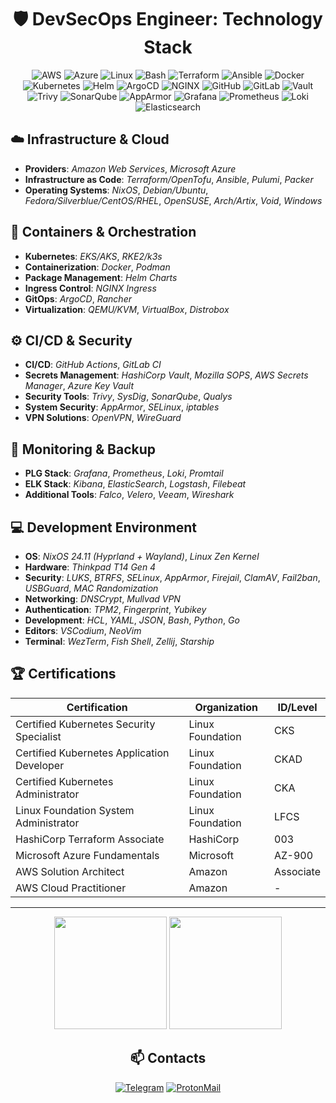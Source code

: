 <div align="center">

# 🛡️ DevSecOps Engineer: Technology Stack

![AWS](https://img.shields.io/badge/-Amazon_Web_Services-232F3E?style=flat-square&logo=amazonwebservices&logoColor=white)
![Azure](https://custom-icon-badges.demolab.com/badge/Microsoft%20Azure-0089D6?logo=msazure&logoColor=white)
![Linux](https://img.shields.io/badge/-Linux-FCC624?style=flat-square&logo=linux&logoColor=black)
![Bash](https://img.shields.io/badge/-Bash-4EAA25?style=flat-square&logo=gnu-bash&logoColor=white)
![Terraform](https://img.shields.io/badge/-Terraform-7B42BC?style=flat-square&logo=terraform&logoColor=white)
![Ansible](https://img.shields.io/badge/-Ansible-EE0000?style=flat-square&logo=ansible&logoColor=white)
![Docker](https://img.shields.io/badge/-Docker-2496ED?style=flat-square&logo=docker&logoColor=white)
![Kubernetes](https://img.shields.io/badge/-Kubernetes-326CE5?style=flat-square&logo=kubernetes&logoColor=white)
![Helm](https://img.shields.io/badge/-Helm-0F1689?style=flat-square&logo=helm&logoColor=white)
![ArgoCD](https://img.shields.io/badge/-ArgoCD-EF7B4D?style=flat-square&logo=argo&logoColor=white)
![NGINX](https://img.shields.io/badge/-NGINX-009639?style=flat-square&logo=nginx&logoColor=white)
![GitHub](https://img.shields.io/badge/-GitHub_Actions-181717?style=flat-square&logo=github&logoColor=white)
![GitLab](https://img.shields.io/badge/-GitLab_CI-FCA121?style=flat-square&logo=gitlab&logoColor=white)
![Vault](https://img.shields.io/badge/-HashiCorp_Vault-000000?style=flat-square&logo=vault&logoColor=white)
![Trivy](https://img.shields.io/badge/-Trivy-1904DA?style=flat&logo=trivy&logoColor=white)
![SonarQube](https://img.shields.io/badge/-SonarQube-4E9BCD?style=flat-square&logo=sonarqube&logoColor=white)
![AppArmor](https://img.shields.io/badge/-AppArmor-3C6EB4?style=flat-square&logo=apparmor&logoColor=white)
![Grafana](https://img.shields.io/badge/-Grafana-F46800?style=flat-square&logo=grafana&logoColor=white)
![Prometheus](https://img.shields.io/badge/-Prometheus-E6522C?style=flat-square&logo=prometheus&logoColor=white)
![Loki](https://img.shields.io/badge/-Loki-F5A800?style=flat-square&logo=grafana&logoColor=white)
![Elasticsearch](https://img.shields.io/badge/-ELK_Stack-005571?style=flat-square&logo=elasticsearch&logoColor=white)

</div>

## ☁️ Infrastructure & Cloud
- **Providers**: *Amazon Web Services*, *Microsoft Azure*
- **Infrastructure as Code**: *Terraform/OpenTofu*, *Ansible*, *Pulumi*, *Packer*
- **Operating Systems**: *NixOS*, *Debian/Ubuntu*, *Fedora/Silverblue/CentOS/RHEL*, *OpenSUSE*, *Arch/Artix*, *Void*, *Windows*

## 🐋 Containers & Orchestration
- **Kubernetes**: *EKS/AKS*, *RKE2/k3s*
- **Containerization**: *Docker*, *Podman*
- **Package Management**: *Helm Charts*
- **Ingress Control**: *NGINX Ingress*
- **GitOps**: *ArgoCD*, *Rancher*
- **Virtualization**: *QEMU/KVM*, *VirtualBox*, *Distrobox*

## ⚙️ CI/CD & Security
- **CI/CD**: *GitHub Actions*, *GitLab CI*
- **Secrets Management**: *HashiCorp Vault*, *Mozilla SOPS*, *AWS Secrets Manager*, *Azure Key Vault*
- **Security Tools**: *Trivy*, *SysDig*, *SonarQube*, *Qualys*
- **System Security**: *AppArmor*, *SELinux*, *iptables*
- **VPN Solutions**: *OpenVPN*, *WireGuard*

## 📶 Monitoring & Backup
- **PLG Stack**: *Grafana*, *Prometheus*, *Loki*, *Promtail*
- **ELK Stack**: *Kibana*, *ElasticSearch*, *Logstash*, *Filebeat*
- **Additional Tools**: *Falco*, *Velero*, *Veeam*, *Wireshark*

## 💻 Development Environment
- **OS**: *NixOS 24.11 (Hyprland + Wayland)*, *Linux Zen Kernel*
- **Hardware**: *Thinkpad T14 Gen 4*
- **Security**: *LUKS*, *BTRFS*, *SELinux*, *AppArmor*, *Firejail*, *ClamAV*, *Fail2ban*, *USBGuard*, *MAC Randomization*
- **Networking**: *DNSCrypt*, *Mullvad VPN*
- **Authentication**: *TPM2*, *Fingerprint*, *Yubikey*
- **Development**: *HCL*, *YAML*, *JSON*, *Bash*, *Python*, *Go*
- **Editors**: *VSCodium*, *NeoVim*
- **Terminal**: *WezTerm*, *Fish Shell*, *Zellij*, *Starship*

## 🏆 Certifications

<div align="center">

| Certification | Organization | ID/Level |
|--------------|------------|----------|
| Certified Kubernetes Security Specialist | Linux Foundation | CKS |
| Certified Kubernetes Application Developer | Linux Foundation | CKAD |
| Certified Kubernetes Administrator | Linux Foundation | CKA |
| Linux Foundation System Administrator | Linux Foundation | LFCS |
| HashiCorp Terraform Associate | HashiCorp | 003 |
| Microsoft Azure Fundamentals | Microsoft | AZ-900 |
| AWS Solution Architect | Amazon | Associate |
| AWS Cloud Practitioner | Amazon | - |

</div>

---

<div align="center">
  <img height="180em" src="https://github-readme-stats.vercel.app/api/top-langs/?username=thejondaw&layout=compact&theme=dark"/>
  <img height="180em" src="https://github-readme-streak-stats.herokuapp.com/?user=thejondaw&theme=dark"/>
</div>

<div align="center">

## 📫 Contacts

[![Telegram](https://img.shields.io/badge/-telegram-2AABEE?style=flat-square&logo=telegram&logoColor=white&labelColor=0088cc)](https://t.me/jondaw)
[![ProtonMail](https://img.shields.io/badge/-protonmail-8B89CC?style=flat-square&logo=protonmail&logoColor=white&labelColor=505061)](mailto:aleks.safronov@proton.me)

</div>

